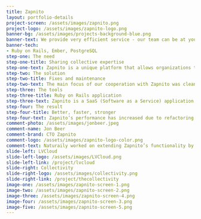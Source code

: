 ```yaml
---
title: Zapnito
layout: portfolio-details
project-screen: /assets/images/zapnito.png
project-logo: /assets/images/zapnito-logo.png
banner-bg: /assets/images/projects-background-blue.png
banner-text: We provide very efficient service - our team can be at your disposal within couple of days since the first time you contact us.
banner-tech:
- Ruby on Rails, Ember, PostgreSQL
step-one: The need
step-one-title: Sharing collective expertise
step-one-text: Zapnito is a unique platform that allows organizations to share and monetize their professional, collective expertise with other companies and clients. With too much work on their hands, Zapnito sought for skilled and precise on-demand developers. Scaling up their IT team in order to acquire help with the small things allowed them to focus on the bigger picture of their product. Naturaily stood up to the challenge.
step-two: The solution
step-two-title: Fixes and maintenance
step-two-text: The main focus of our cooperation with Zapnito was cleaning up the code and refactoring service’s features. Our team upgraded Ruby on Rails version on the client’s side and performed several bug fixing. Apart from that, Naturaily was in charge of general maintenance of the service and adding cosmetic touches.
step-three: The tools
step-three-title: Ruby on Rails application
step-three-text: Zapnito is a SaaS (Software as a Service) application. It uses Ruby on Rails on the server-side, users are welcomed with Ember.js on frontend-side. PostgreSQL was used as the database system, Sendgrid as the email service.<br><br>The project has been managed using Kanban methodology.
step-four: The result
step-four-title: Better, faster, stronger
step-four-text: Zapnito’s performance has increased due to refactoring and bug fixing. The service now utilizes a much more secure version of Ruby on Rails.
comment-photo: /assets/images/jonbeer.jpeg
comment-name: Jon Beer
comment-brand: CTO Zapnito
comment-logo: /assets/images/zapnito-logo-color.png
comment-text: Naturaily worked on extending Zapnito’s functionality by developing new features and upgrade of our stack. They significantly helped us with the maintenance work. Naturaily’s responsiveness is exceptional. We were frequently updated with where things stand. While they could improve in terms of English language skills, we feel that they are an extended part of our team.
slide-left: LVCloud
slide-left-logo: /assets/images/LVCloud.png
slide-left-link: /project/lvcloud
slide-right: Collectivity
slide-right-logo: /assets/images/collectivity.png
slide-right-link: /project/thecollectivity
image-one: /assets/images/zapnito-screen-1.png
image-two: /assets/images/zapnito-screen-2.png
image-three: /assets/images/zapnito-screen-4.png
image-four: /assets/images/zapnito-screen-3.png
image-five: /assets/images/zapnito-screen-5.png
---
```


